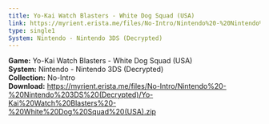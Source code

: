 ```yaml
---
title: Yo-Kai Watch Blasters - White Dog Squad (USA)
link: https://myrient.erista.me/files/No-Intro/Nintendo%20-%20Nintendo%203DS%20(Decrypted)/Yo-Kai%20Watch%20Blasters%20-%20White%20Dog%20Squad%20(USA).zip
type: single1
System: Nintendo - Nintendo 3DS (Decrypted)
---
```

<b>Game:</b> Yo-Kai Watch Blasters - White Dog Squad (USA)<br>
<b>System:</b> Nintendo - Nintendo 3DS (Decrypted)<br>
<b>Collection:</b> No-Intro<br>
<b>Download:</b> https://myrient.erista.me/files/No-Intro/Nintendo%20-%20Nintendo%203DS%20(Decrypted)/Yo-Kai%20Watch%20Blasters%20-%20White%20Dog%20Squad%20(USA).zip